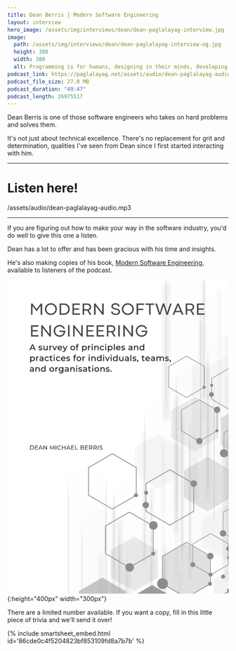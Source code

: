 ```yaml
---
title: Dean Berris | Modern Software Engineering
layout: interview
hero_image: /assets/img/interviews/dean/dean-paglalayag-interview.jpg
image:
  path: /assets/img/interviews/dean/dean-paglalayag-interview-og.jpg
  height: 380
  width: 380
  alt: Programming is for humans, designing in their minds, developing solutions. Not taking NO for an answer.
podcast_link: https://paglalayag.net/assets/audio/dean-paglalayag-audio.mp3
podcast_file_size: 27.0 MB
podcast_duration: "49:47"
podcast_length: 26975517
---
```


Dean Berris is one of those software engineers who takes on hard problems and solves them.

It's not just about technical excellence.  There's no replacement for grit and determination, qualities I've seen from Dean since I first started interacting with him.

-----------------

# Listen here!

/assets/audio/dean-paglalayag-audio.mp3

-----------------

If you are figuring out how to make your way in the software industry, you'd do well to give this one a listen.

Dean has a lot to offer and has been gracious with his time and insights.

He's also making copies of his book, [Modern Software Engineering](https://www.deanberris.com/store/p/modern-software-engineering-vol-1), available to listeners of the podcast.

![Modern Software Engineering Volume 1](/assets/img/interviews/dean/MSE-vol1.png){:height="400px" width="300px"}

There are a limited number available. If you want a copy, fill in this little piece of trivia and we'll send it over!

{% include smartsheet_embed.html id='86cde0c4f5204823bf853109fd8a7b7b' %}


